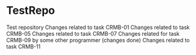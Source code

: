# TestRepo
Test repository
Changes related to task CRMB-01
Changes related to task CRMB-05
Changes related to task CRMB-07
Changes related for task CRMB-09 by some other programmer (changes done)
Changes related to task CRMB-11
